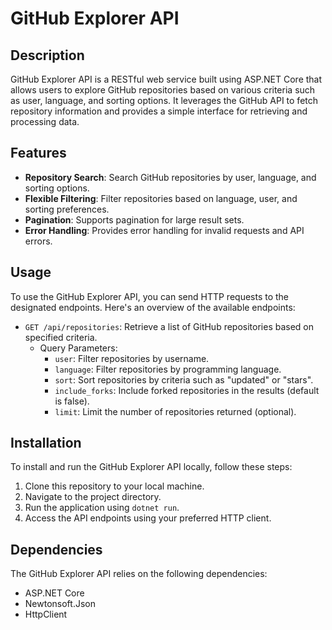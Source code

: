 # GitHub Explorer API

## Description

GitHub Explorer API is a RESTful web service built using ASP.NET Core that allows users to explore GitHub repositories based on various criteria such as user, language, and sorting options. It leverages the GitHub API to fetch repository information and provides a simple interface for retrieving and processing data.

## Features

- **Repository Search**: Search GitHub repositories by user, language, and sorting options.
- **Flexible Filtering**: Filter repositories based on language, user, and sorting preferences.
- **Pagination**: Supports pagination for large result sets.
- **Error Handling**: Provides error handling for invalid requests and API errors.

## Usage

To use the GitHub Explorer API, you can send HTTP requests to the designated endpoints. Here's an overview of the available endpoints:

- `GET /api/repositories`: Retrieve a list of GitHub repositories based on specified criteria.
  - Query Parameters:
    - `user`: Filter repositories by username.
    - `language`: Filter repositories by programming language.
    - `sort`: Sort repositories by criteria such as "updated" or "stars".
    - `include_forks`: Include forked repositories in the results (default is false).
    - `limit`: Limit the number of repositories returned (optional).

## Installation

To install and run the GitHub Explorer API locally, follow these steps:

1. Clone this repository to your local machine.
2. Navigate to the project directory.
3. Run the application using `dotnet run`.
4. Access the API endpoints using your preferred HTTP client.

## Dependencies

The GitHub Explorer API relies on the following dependencies:

- ASP.NET Core
- Newtonsoft.Json
- HttpClient

